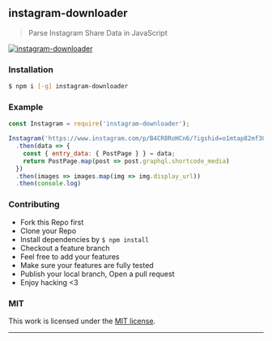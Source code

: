 ## instagram-downloader

> Parse Instagram Share Data in JavaScript

[![instagram-downloader](https://img.shields.io/npm/v/instagram-downloader.svg)](https://npmjs.org/instagram-downloader)

### Installation

```bash
$ npm i [-g] instagram-downloader
```

### Example

```js
const Instagram = require('instagram-downloader');

Instagram('https://www.instagram.com/p/B4CR8RoHCn6/?igshid=o1mtap82mf30')
  .then(data => {
    const { entry_data: { PostPage } } = data;
    return PostPage.map(post => post.graphql.shortcode_media)
  })
  .then(images => images.map(img => img.display_url))
  .then(console.log)

```

### Contributing
- Fork this Repo first
- Clone your Repo
- Install dependencies by `$ npm install`
- Checkout a feature branch
- Feel free to add your features
- Make sure your features are fully tested
- Publish your local branch, Open a pull request
- Enjoy hacking <3

### MIT

This work is licensed under the [MIT license](./LICENSE).

---